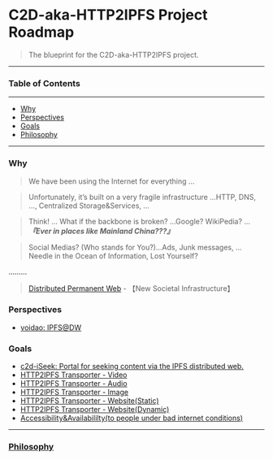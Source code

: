 # C2D-aka-HTTP2IPFS Project Roadmap

> The blueprint for the C2D-aka-HTTP2IPFS project.
---
### Table of Contents
---
- [Why](https://github.com/C2D-aka-HTTP2IPFS/c2d-roadmap/#why)
- [Perspectives](https://github.com/C2D-aka-HTTP2IPFS/c2d-roadmap/#perspectives)
- [Goals](https://github.com/C2D-aka-HTTP2IPFS/c2d-roadmap/#goals)
- [Philosophy](https://github.com/C2D-aka-HTTP2IPFS/c2d-roadmap/#philosophy)

---
### Why
> We have been using the Internet for everything …

> Unfortunately, it’s built on a very fragile infrastructure …HTTP, DNS, …, Centralized Storage&Services, …

> Think! … What if the backbone is broken? …Google? WikiPedia? … ***『Ever in places like Mainland China???』***

> Social Medias? (Who stands for You?)…Ads, Junk messages, …Needle in the Ocean of Information, Lost Yourself?

………

> [Distributed Permanent Web](https://www.youtube.com/watch?v=EClPAFPeXIQ) - 【New Societal Infrastructure】

### Perspectives

- [voidao: IPFS@DW](https://mhf.edening.net/2019/02/12/IPFS@DW.html)

### Goals
- [c2d-iSeek: Portal for seeking content via the IPFS distributed web.](https://github.com/C2D-aka-HTTP2IPFS/c2d-iSeek)
- [HTTP2IPFS Transporter - Video]()
- [HTTP2IPFS Transporter - Audio ]()
- [HTTP2IPFS Transporter - Image]()
- [HTTP2IPFS Transporter - Website(Static)]()
- [HTTP2IPFS Transporter - Website(Dynamic)]()
- [Accessibility&Availabililty(to people under bad internet conditions)]()

---
### [Philosophy](https://github.com/C2D-aka-HTTP2IPFS/c2d/blob/master/README.md#philosophy)
